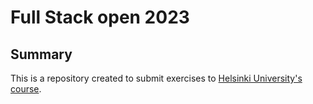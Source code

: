 # Full Stack open 2023

## Summary

This is a repository created to submit exercises to [Helsinki University's course](https://fullstackopen.com/en/).
